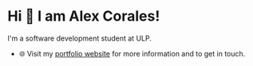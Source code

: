 
# Hi 👋 I am Alex Corales! 
I'm a software development student at ULP.

- 🌐 Visit my [portfolio website](https://alex-Corales.github.io/) for more information and to get in touch.

